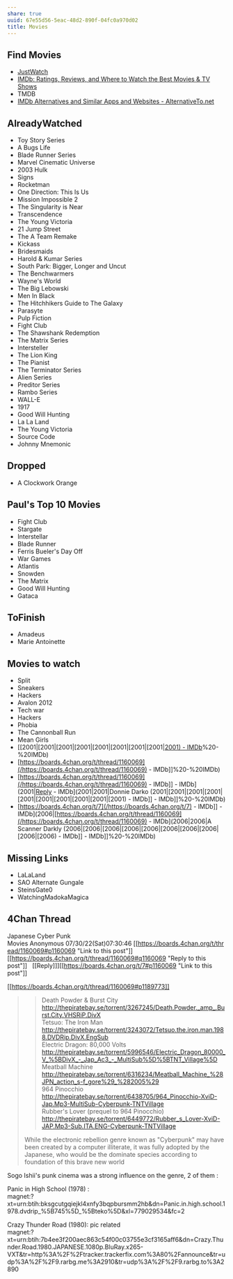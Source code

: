 ```yaml
---
share: true
uuid: 67e55d56-5eac-48d2-890f-04fc0a970d02
title: Movies
---
```

## Find Movies

*   [JustWatch](https://www.justwatch.com)
*   [IMDb: Ratings, Reviews, and Where to Watch the Best Movies & TV Shows](https://www.imdb.com)
* TMDB
*   [IMDb Alternatives and Similar Apps and Websites - AlternativeTo.net](https://alternativeto.net/software/imdb/)

AlreadyWatched
--------------

*   Toy Story Series
*   A Bugs Life
*   Blade Runner Series
*   Marvel Cinematic Universe
*   2003 Hulk
*   Signs
*   Rocketman
*   One Direction: This Is Us
*   Mission Impossible 2
*   The Singularity is Near
*   Transcendence
*   The Young Victoria
*   21 Jump Street
*   The A Team Remake
*   Kickass
*   Bridesmaids
*   Harold & Kumar Series
*   South Park: Bigger, Longer and Uncut
*   The Benchwarmers
*   Wayne's World
*   The Big Lebowski
*   Men In Black
*   The Hitchhikers Guide to The Galaxy
*   Parasyte
*   Pulp Fiction
*   Fight Club
*   The Shawshank Redemption
*   The Matrix Series
*   Intersteller
*   The Lion King
*   The Pianist
*   The Terminator Series
*   Alien Series
*   Preditor Series
*   Rambo Series
*   WALL-E
*   1917
*   Good Will Hunting
*   La La Land
*   The Young Victoria
*   Source Code
*   Johnny Mnemonic

Dropped
-------

*   A Clockwork Orange

Paul's Top 10 Movies
--------------------

*   Fight Club
*   Stargate
*   Interstellar
*   Blade Runner
*   Ferris Bueler's Day Off
*   War Games
*   Atlantis
*   Snowden
*   The Matrix
*   Good Will Hunting
*   Gataca

ToFinish
--------

*   Amadeus
*   Marie Antoinette

Movies to watch
---------------

*   Split
*   Sneakers
*   Hackers
*   Avalon 2012
*   Tech war
*   Hackers
*   Phobia
*   The Cannonball Run
*   Mean Girls
*   [[2001|[2001|[2001|[2001|[2001|[2001|[2001|[2001|[2001) - IMDb](/2001)%20-%20IMDb)
*   [https://boards.4chan.org/t/thread/1160069](/https://boards.4chan.org/t/thread/1160069) - IMDb]]%20-%20IMDb)
*   [https://boards.4chan.org/t/thread/1160069](/https://boards.4chan.org/t/thread/1160069) - IMDb]] - IMDb](2001|[Reply](/Reply) - IMDb](2001|2001|Donnie Darko (2001|[2001|[2001|[2001|[2001|[2001|[2001|[2001|[2001|[2001) - IMDb]] - IMDb]]%20-%20IMDb)
*   [https://boards.4chan.org/t/7](/https://boards.4chan.org/t/7) - IMDb]] - IMDb](2006|[https://boards.4chan.org/t/thread/1160069](/https://boards.4chan.org/t/thread/1160069) - IMDb](2006|2006|A Scanner Darkly (2006|[2006|[2006|[2006|[2006|[2006|[2006|[2006|[2006|[2006) - IMDb]] - IMDb]]%20-%20IMDb)

Missing Links
-------------

*   LaLaLand
*   SAO Alternate Gungale
*   SteinsGate0
*   WatchingMadokaMagica
## 4Chan Thread

Japanese Cyber Punk Movies Anonymous 07/30/22(Sat)07:30:46 [[https://boards.4chan.org/t/thread/1160069#p1160069 "Link to this post"]][[https://boards.4chan.org/t/thread/1160069#q1160069 "Reply to this post"]]   [[Reply]]][[https://boards.4chan.org/t/7#p1160069 "Link to this post"]]

[[https://boards.4chan.org/t/thread/1160069#p1189773]]

> >Death Powder & Burst City  
> http://thepiratebay.se/torrent/3267245/Death.Powder._amp_.Burst.City.VHSRiP.DivX  
> >Tetsuo: The Iron Man  
> http://thepiratebay.se/torrent/3243072/Tetsuo.the.iron.man.1988.DVDRip.DivX.EngSub  
> >Electric Dragon: 80,000 Volts  
> http://thepiratebay.se/torrent/5996546/Electric_Dragon_80000_V_%5BDivX_-_Jap_Ac3_-_MultiSub%5D%5BTNT_Village%5D  
> >Meatball Machine  
> http://thepiratebay.se/torrent/6316234/Meatball_Machine_%28JPN_action_s-f_gore%29_%282005%29  
> >964 Pinocchio  
> http://thepiratebay.se/torrent/6438705/964_Pinocchio-XviD-Jap.Mp3-MultiSub-Cyberpunk-TNTVillage  
> >Rubber's Lover (prequel to 964 Pinocchio)  
> http://thepiratebay.se/torrent/6449772/Rubber_s_Lover-XviD-JAP.Mp3-Sub.ITA.ENG-Cyberpunk-TNTVillage  
>   
> While the electronic rebellion genre known as "Cyberpunk" may have been created by a computer illiterate, it was fully adopted by the Japanese, who would be the dominate species according to foundation of this brave new world

Sogo Ishii's punk cinema was a strong influence on the genre, 2 of them :  
  
Panic in High School (1978) :  
magnet:?xt=urn:btih:bksgcutgqiejkl4xnfy3bqpbursmm2hb&dn=Panic.in.high.school.1978.dvdrip_%5B745%5D_%5Bteko%5D&xl=779029534&fc=2  
  
Crazy Thunder Road (1980): pic related  
magnet:?xt=urn:btih:7b4ee3f200aec863c54f00c03755e3cf3165aff6&dn=Crazy.Thunder.Road.1980.JAPANESE.1080p.BluRay.x265-VXT&tr=http%3A%2F%2Ftracker.trackerfix.com%3A80%2Fannounce&tr=udp%3A%2F%2F9.rarbg.me%3A2910&tr=udp%3A%2F%2F9.rarbg.to%3A2890